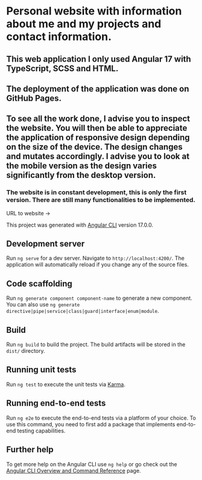 # Personal website with information about me and my projects and contact information.

## This web application I only used Angular 17 with TypeScript, SCSS and HTML.

## The deployment of the application was done on GitHub Pages.

## To see all the work done, I advise you to inspect the website. You will then be able to appreciate the application of responsive design depending on the size of the device. The design changes and mutates accordingly. I advise you to look at the mobile version as the design varies significantly from the desktop version. 

### The website is in constant development, this is only the first version. There are still many functionalities to be implemented. 

URL to website -> 

This project was generated with [Angular CLI](https://github.com/angular/angular-cli) version 17.0.0.

## Development server

Run `ng serve` for a dev server. Navigate to `http://localhost:4200/`. The application will automatically reload if you change any of the source files.

## Code scaffolding

Run `ng generate component component-name` to generate a new component. You can also use `ng generate directive|pipe|service|class|guard|interface|enum|module`.

## Build

Run `ng build` to build the project. The build artifacts will be stored in the `dist/` directory.

## Running unit tests

Run `ng test` to execute the unit tests via [Karma](https://karma-runner.github.io).

## Running end-to-end tests

Run `ng e2e` to execute the end-to-end tests via a platform of your choice. To use this command, you need to first add a package that implements end-to-end testing capabilities.

## Further help

To get more help on the Angular CLI use `ng help` or go check out the [Angular CLI Overview and Command Reference](https://angular.io/cli) page.
